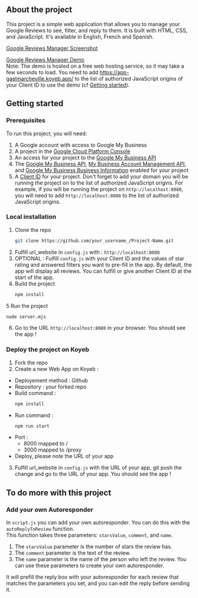 ## About the project

This project is a simple web application that allows you to manage your Google Reviews to see, filter, and reply to them. It is built with HTML, CSS, and JavaScript. It's available in English, French and Spanish.

[Google Reviews Manager Screenshot](https://dashboard-reviews.000webhostapp.com/screen.png)

[Google Reviews Manager Demo](https://app-gaelmarcheville.koyeb.app/)  
Note: The demo is hosted on a free web hosting service, so it may take a few seconds to load. You need to add https://app-gaelmarcheville.koyeb.app/ to the list of authorized JavaScript origins of your Client ID to use the demo (cf [Getting started](#getting-started)).

## Getting started

### Prerequisites

To run this project, you will need:

1. A Google account with access to Google My Business
2. A project in the [Google Cloud Platform Console](https://console.cloud.google.com/)
3. An access for your project to the [Google My Business API](https://developers.google.com/my-business/content/prereqs?)
4. The [Google My Business API](https://console.cloud.google.com/marketplace/product/google/mybusiness.googleapis.com), [My Business Account Management API](https://developers.google.com/my-business/reference/accountmanagement/rest?), and
[Google My Business Business Information](https://developers.google.com/my-business/reference/businessinformation) enabled for your project
5. A [Client ID](https://console.cloud.google.com/apis/credentials) for your project. Don't forget to add your domain you will be running the project on to the list of authorized JavaScript origins. For example, if you will be running the project on `http://localhost:8080`, you will need to add `http://localhost:8080` to the list of authorized JavaScript origins.

### Local installation
1. Clone the repo
   ```sh
   git clone https://github.com/your_username_/Project-Name.git
   ```
2. Fulfill url_website in `config.js` with : `http://localhost:8080` 
3. OPTIONAL : Fulfill `config.js` with your Client ID and the values of star rating and answered filters you want to pre-fill in the app. By default, the app will display all reviews. You can fulfill or give another Client ID at the start of the app.
4. Build the project
   ```sh
   npm install
   ```
5 Run the project
   ```sh
   node server.mjs
   ```
6. Go to the URL `http://localhost:8080`  in your browser. You should see the app !

### Deploy the project on Koyeb
1. Fork the repo
2. Create a new Web App on Koyeb :
- Deployement method : Github
- Repository : your forked repo
- Build command : 
   ```sh
   npm install
   ```
- Run command :
   ```sh
   npm run start
   ```
- Port : 
   - 8000 mapped to /
   - 3000 mapped to /proxy
- Deploy, please note the URL of your app
3. Fulfill url_website in `config.js` with the URL of your app, git push the change and go to the URL of your app. You should see the app !

## To do more with this project

### Add your own Autoresponder

In `script.js` you can add your own autoresponder. You can do this with the `autoReplyToReview` function.  
This function takes three parameters: `starsValue`, `comment`, and `name`. 

1. The `starsValue` parameter is the number of stars the review has. 
2. The `comment` parameter is the text of the review. 
3. The `name` parameter is the name of the person who left the review. You can use these parameters to create your own autoresponder. 

It will prefill the reply box with your autoresponder for each review that matches the parameters you set, and you can edit the reply before sending it.